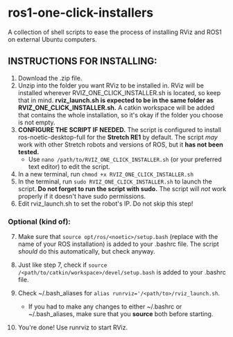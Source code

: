 # ros1-one-click-installers
A collection of shell scripts to ease the process of installing RViz and ROS1 on external Ubuntu computers.

## INSTRUCTIONS FOR INSTALLING:

1. Download the .zip file.
2. Unzip into the folder you want RViz to be installed in. RViz will be installed wherever RVIZ_ONE_CLICK_INSTALLER.sh is located, so keep that in mind. **rviz_launch.sh is expected to be in the same folder as RVIZ_ONE_CLICK_INSTALLER.sh.** A catkin workspace will be added that contains the whole installation, so it's okay if the folder you choose is not empty.
3. **CONFIGURE THE SCRIPT IF NEEDED.** The script is configured to install ros-noetic-desktop-full for the **Stretch RE1** by default. The script _may_ work with other Stretch robots and versions of ROS, but it **has not been tested.**
   - Use `nano /path/to/RVIZ_ONE_CLICK_INSTALLER.sh` (or your preferred text editor) to edit the script.
4. In a new terminal, run `chmod +x RVIZ_ONE_CLICK_INSTALLER.sh`
5. In the terminal, run `sudo RVIZ_ONE_CLICK_INSTALLER.sh` to launch the script. **Do not forget to run the script with sudo.** The script will _not_ work properly if it doesn't have sudo permissions.
6. Edit rviz_launch.sh to set the robot's IP. Do not skip this step!
### Optional (kind of):
7. Make sure that `source opt/ros/<noetic>/setup.bash` (replace <noetic> with the name of your ROS installation) is added to your .bashrc file. The script _should_ do this automatically, but check anyway.
8. Just like step 7, check if `source /<path/to/catkin/workspace>/devel/setup.bash` is added to your .bashrc file.
9. Check ~/.bash_aliases for `alias runrviz='/<path/to>/rviz_launch.sh`.
    - If you had to make any changes to either ~/.bashrc or ~/.bash_aliases, make sure that you **source** both before starting.

10. You're done! Use runrviz to start RViz.
